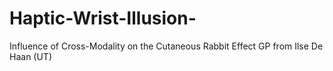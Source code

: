 # Haptic-Wrist-Illusion-
Influence of Cross-Modality on the Cutaneous Rabbit Effect
GP from Ilse De Haan (UT)
